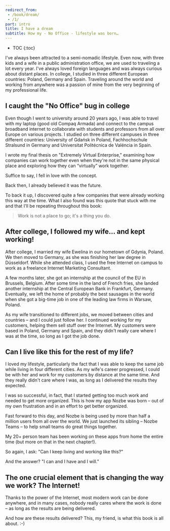 ```yaml
---
redirect_from:
 - /book/dream/
 - /1/
part: intro
title: I have a dream
subtitle: How my - No Office - lifestyle was born…
---
```


* TOC
{:toc}

I've always been attracted to a semi-nomadic lifestyle. Even now, with three kids and a wife in a public administration office, we are used to traveling a lot every year. I've always loved foreign languages and was always curious about distant places. In college, I studied in three different European countries: Poland, Germany and Spain. Traveling around the world and working from anywhere was a passion of mine from the very beginning of my professional life.

## I caught the "No Office" bug in college

Even though I went to university around 20 years ago, I was able to travel with my laptop (good old Compaq Armada) and connect to the campus broadband internet to collaborate with students and professors from all over Europe on various projects. I studied on three different campuses in three different countries: University of Gdańsk in Poland, Fachhochschule Stralsund in Germany and Universitat Politécnica de Valéncia in Spain.

I wrote my final thesis on "Extremely Virtual Enterprise," examining how companies can work together even when they're not in the same physical place and exploring how they can “virtually” work together.

Suffice to say, I fell in love with the concept.

Back then, I already believed it was the future.

To back it up, I discovered quite a few companies that were already working this way at the time. What I also found was this quote that stuck with me and that I'll be repeating throughout this book:

> Work is not a place to go; it's a thing you do.

## After college, I followed my wife… and kept working!

After college, I married my wife Ewelina in our hometown of Gdynia, Poland. We then moved to Germany, as she was finishing her law degree in Düsseldorf. While she attended class, I used the free Internet on campus to work as a freelance Internet Marketing Consultant.

A few months later, she got an internship at the council of the EU in Brussels, Belgium. After some time in the land of French fries, she landed another internship at the Central European Bank in Frankfurt, Germany. Eventually, we left the home of probably the best sausages in the world when she got a big-time job in one of the leading law firms in Warsaw, Poland.

As my wife transitioned to different jobs, we moved between cities and countries – and I could just follow her. I continued working for my customers, helping them sell stuff over the Internet. My customers were based in Poland, Germany and Spain, and they didn't really care where I was at the time, so long as I got the job done.

## Can I live like this for the rest of my life?

I loved my lifestyle, particularly the fact that I was able to keep the same job while living in four different cities. As my wife's career progressed, I could be with her and work for my customers by distance at the same time. And they really didn't care where I was, as long as I delivered the results they expected.

I was so successful, in fact, that I started getting too much work and needed to get more organized. This is how my app Nozbe was born – out of my own frustration and in an effort to get better organized.

Fast forward to this day, and Nozbe is being used by more than half a million users from all over the world. We just launched its sibling – Nozbe Teams – to help small teams do great things together.

My 20+ person team has been working on these apps from home the entire time (but more on that in the next chapter!).

So again, I ask: "Can I keep living and working like this?"

And the answer? "I can and I have and I will."

## The one crucial element that is changing the way we work? The Internet!

Thanks to the power of the Internet, most modern work can be done anywhere, and in many cases, nobody really cares where the work is done – as long as the results are being delivered.

And how are these results delivered? This, my friend, is what this book is all about. :-)
